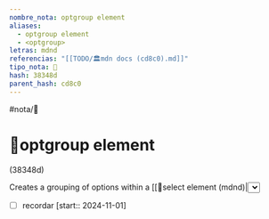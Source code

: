 ```yaml
---
nombre_nota: optgroup element
aliases:
  - optgroup element
  - <optgroup>
letras: mdnd
referencias: "[[TODO/🏛️mdn docs (cd8c0).md]]"
tipo_nota: 📑
hash: 38348d
parent_hash: cd8c0
---
```


#nota/📑

# 📑optgroup element
<div class="hash">(38348d)</div>

Creates a grouping of options within a [[📑select element (mdnd)|<select>]] 



- [ ] recordar  [start:: 2024-11-01]

